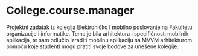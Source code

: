 # College.course.manager
Projektni zadatak iz kolegija Elektroničko i mobilno poslovanje na Fakultetu organizacije i informatike. Tema je bila arhitektura i specifičnosti mobilnih aplikacija, te sam odlučio izraditi mobilnu aplikaciju sa MVVM arhitekturom pomoću koje studenti mogu pratiti svoje bodove za unešene kolegije.
